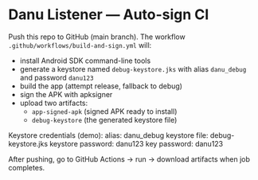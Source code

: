 # Danu Listener — Auto-sign CI

Push this repo to GitHub (main branch). The workflow `.github/workflows/build-and-sign.yml` will:
- install Android SDK command-line tools
- generate a keystore named `debug-keystore.jks` with alias `danu_debug` and password `danu123`
- build the app (attempt release, fallback to debug)
- sign the APK with apksigner
- upload two artifacts:
  - `app-signed-apk` (signed APK ready to install)
  - `debug-keystore` (the generated keystore file)

Keystore credentials (demo):
  alias: danu_debug
  keystore file: debug-keystore.jks
  keystore password: danu123
  key password: danu123

After pushing, go to GitHub Actions → run → download artifacts when job completes.
